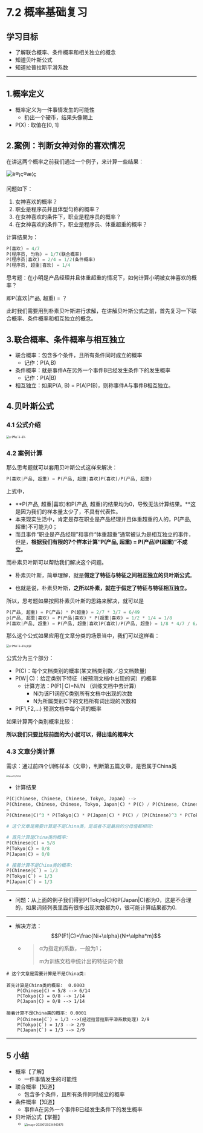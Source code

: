 # 7.2 概率基础复习

## 学习目标

- 了解联合概率、条件概率和相关独立的概念
- 知道贝叶斯公式
- 知道拉普拉斯平滑系数

---



## 1.概率定义

- 概率定义为一件事情发生的可能性
    - 扔出一个硬币，结果头像朝上
- P(X) : 取值在[0, 1]



## 2.案例：判断女神对你的喜欢情况

在讲这两个概率之前我们通过一个例子，来计算一些结果：

![è®¡ç®æ¦ç](https://tva1.sinaimg.cn/large/006tNbRwgy1gaf3gj125pj318g0i6410.jpg)

问题如下：

1. 女神喜欢的概率？
2. 职业是程序员并且体型匀称的概率？
3. 在女神喜欢的条件下，职业是程序员的概率？
4. 在女神喜欢的条件下，职业是程序员、体重超重的概率？

计算结果为：

```python
P(喜欢) = 4/7
P(程序员, 匀称) = 1/7(联合概率)
P(程序员|喜欢) = 2/4 = 1/2(条件概率)
P(程序员, 超重|喜欢) = 1/4
```

思考题：在小明是产品经理并且体重超重的情况下，如何计算小明被女神喜欢的概率？

即P(喜欢|产品, 超重) = ？

此时我们需要用到朴素贝叶斯进行求解，在讲解贝叶斯公式之前，首先复习一下联合概率、条件概率和相互独立的概念。



## 3.联合概率、条件概率与相互独立

- 联合概率：包含多个条件，且所有条件同时成立的概率
    - 记作：P(A,B)
- 条件概率：就是事件A在另外一个事件B已经发生条件下的发生概率
    - 记作：P(A|B)
- 相互独立：如果P(A, B) = P(A)P(B)，则称事件A与事件B相互独立。



## 4.贝叶斯公式

### 4.1 公式介绍

<img src="https://tva1.sinaimg.cn/large/006tNbRwgy1gaf3kav27lj30zw098ta0.jpg" alt="è´å¶æ¯å¬å¼" style="zoom: 50%;" />

### 4.2 案例计算

那么思考题就可以套用贝叶斯公式这样来解决：

```python
P(喜欢|产品, 超重) = P(产品, 超重|喜欢)P(喜欢)/P(产品, 超重)
```

上式中，

- **P(产品, 超重|喜欢)和P(产品, 超重)的结果均为0，导致无法计算结果。**这是因为我们的样本量太少了，不具有代表性。
- 本来现实生活中，肯定是存在职业是产品经理并且体重超重的人的，P(产品, 超重)不可能为0；
- 而且事件“职业是产品经理”和事件“体重超重”通常被认为是相互独立的事件，但是，**根据我们有限的7个样本计算“P(产品, 超重) = P(产品)P(超重)”不成立。**

而朴素贝叶斯可以帮助我们解决这个问题。

- 朴素贝叶斯，简单理解，就是**假定了特征与特征之间相互独立的贝叶斯公式**。

- 也就是说，朴素贝叶斯，**之所以朴素，就在于假定了特征与特征相互独立。**


所以，思考题如果按照朴素贝叶斯的思路来解决，就可以是

```python
P(产品, 超重) = P(产品) * P(超重) = 2/7 * 3/7 = 6/49
p(产品, 超重|喜欢) = P(产品|喜欢) * P(超重|喜欢) = 1/2 * 1/4 = 1/8
P(喜欢|产品, 超重) = P(产品, 超重|喜欢)P(喜欢)/P(产品, 超重) = 1/8 * 4/7 / 6/49 = 7/12
```

那么这个公式如果应用在文章分类的场景当中，我们可以这样看：

<img src="https://tva1.sinaimg.cn/large/006tNbRwgy1gaf3lbw043j30xw07adgw.jpg" alt="è´å¶æ¯å¬å¼çè§£" style="zoom:50%;" />

公式分为三个部分：

- P(C)：每个文档类别的概率(某文档类别数／总文档数量)
- P(W│C)：给定类别下特征（被预测文档中出现的词）的概率
    - 计算方法：P(F1│C)=Ni/N （训练文档中去计算）
        - Ni为该F1词在C类别所有文档中出现的次数
        - N为所属类别C下的文档所有词出现的次数和
- P(F1,F2,…) 预测文档中每个词的概率

如果计算两个类别概率比较：

**所以我们只要比较前面的大小就可以，得出谁的概率大**

### 4.3 文章分类计算

需求：通过前四个训练样本（文章），判断第五篇文章，是否属于China类

<img src="https://tva1.sinaimg.cn/large/006tNbRwgy1gaf3gjxynwj31bk0p6tfl.jpg" alt="åç±»è®¡ç®ä¾å­" style="zoom: 33%;" />

- 计算结果

```python
P(C|Chinese, Chinese, Chinese, Tokyo, Japan) -->
P(Chinese, Chinese, Chinese, Tokyo, Japan|C) * P(C) / P(Chinese, Chinese, Chinese, Tokyo, Japan) 
=
P(Chinese|C)^3 * P(Tokyo|C) * P(Japan|C) * P(C) / [P(Chinese)^3 * P(Tokyo) * P(Japan)]

# 这个文章是需要计算是不是China类，是或者不是最后的分母值都相同:

# 首先计算是China类的概率: 
P(Chinese|C) = 5/8
P(Tokyo|C) = 0/8
P(Japan|C) = 0/8

# 接着计算不是China类的概率:
P(Chinese|C`) = 1/3
P(Tokyo|C`) = 1/3
P(Japan|C`) = 1/3
```

-----

- 问题：从上面的例子我们得到P(Tokyo|C)和P(Japan|C)都为0，这是不合理的，如果词频列表里面有很多出现次数都为0，很可能计算结果都为0.

----

- 解决方法：$$P(F1|C)=\frac{Ni+\alpha}{N+\alpha*m}$$

    - > α为指定的系数，一般为1；
        >
        > m为训练文档中统计出的特征词个数

```
# 这个文章是需要计算是不是China类:

首先计算是China类的概率:  0.0003
    P(Chinese|C) = 5/8 --> 6/14
    P(Tokyo|C) = 0/8 --> 1/14
    P(Japan|C) = 0/8 --> 1/14

接着计算不是China类的概率: 0.0001
    P(Chinese|C`) = 1/3 -->(经过拉普拉斯平滑系数处理) 2/9
    P(Tokyo|C`) = 1/3 --> 2/9
    P(Japan|C`) = 1/3 --> 2/9
```



---

## 5 小结

- 概率【了解】
    - 一件事情发生的可能性
- 联合概率【知道】
    - 包含多个条件，且所有条件同时成立的概率
- 条件概率【知道】
    - 事件A在另外一个事件B已经发生条件下的发生概率
- 贝叶斯公式【掌握】
    - <img src="https://tva1.sinaimg.cn/large/006tNbRwly1gb3go3ikvxj30d803edgs.jpg" alt="image-20200120234940475" style="zoom:50%;" />
